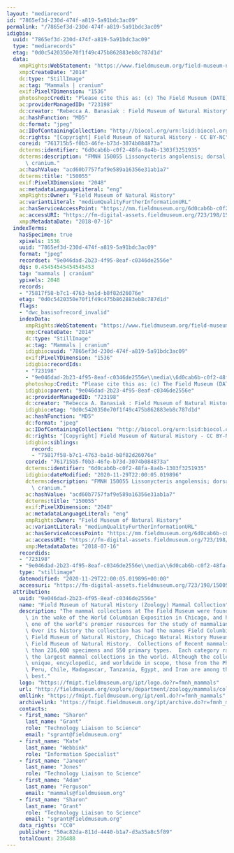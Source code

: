 ```yaml
---
layout: "mediarecord"
id: "7865ef3d-230d-474f-a819-5a91bdc3ac09"
permalink: "/7865ef3d-230d-474f-a819-5a91bdc3ac09"
idigbio:
  uuid: "7865ef3d-230d-474f-a819-5a91bdc3ac09"
  type: "mediarecords"
  etag: "0d0c5420350e70f1f49c475b862883eb8c787d1d"
  data:
    xmpRights:WebStatement: "https://www.fieldmuseum.org/field-museum-natural-history-conditions-and-suggested-norms-use-collections"
    xmp:CreateDate: "2014"
    dc:type: "StillImage"
    ac:tag: "Mammals | cranium"
    exif:PixelYDimension: "1536"
    photoshop:Credit: "Please cite this as: (c) The Field Museum (DATE) CC-BY-NC"
    ac:providerManagedID: "723198"
    dc:creator: "Rebecca A. Banasiak : Field Museum of Natural History"
    ac:hashFunction: "MD5"
    dc:format: "jpeg"
    ac:IDofContainingCollection: "http://biocol.org/urn:lsid:biocol.org:col:34795"
    dc:rights: "[Copyright] Field Museum of Natural History - CC BY-NC"
    coreid: "761715b5-f0b3-46fe-b73d-3074b084873a"
    dcterms:identifier: "6d0cab6b-c0f2-48fa-8a4b-1303f3251935"
    dcterms:description: "FMNH 150055 Lissonycteris angolensis; dorsal view of the\
      \ cranium."
    ac:hashValue: "acd60b7757faf9e589a16356e31ab1a7"
    dcterms:title: "150055"
    exif:PixelXDimension: "2048"
    ac:metadataLanguageLiteral: "eng"
    xmpRights:Owner: "Field Museum of Natural History"
    ac:variantLiteral: "mediumQualityFurtherInformationURL"
    ac:hasServiceAccessPoint: "https://mm.fieldmuseum.org/6d0cab6b-c0f2-48fa-8a4b-1303f3251935"
    ac:accessURI: "https://fm-digital-assets.fieldmuseum.org/723/198/150055_Dorsal_RB01_MZ.jpg"
    xmp:MetadataDate: "2018-07-16"
  indexTerms:
    hasSpecimen: true
    xpixels: 1536
    uuid: "7865ef3d-230d-474f-a819-5a91bdc3ac09"
    format: "jpeg"
    recordset: "9e046dad-2b23-4f95-8eaf-c0346de2556e"
    dqs: 0.45454545454545453
    tag: "mammals | cranium"
    ypixels: 2048
    records:
    - "75817f58-b7c1-4763-ba1d-b8f82d26076e"
    etag: "0d0c5420350e70f1f49c475b862883eb8c787d1d"
    flags:
    - "dwc_basisofrecord_invalid"
    indexData:
      xmpRights:WebStatement: "https://www.fieldmuseum.org/field-museum-natural-history-conditions-and-suggested-norms-use-collections"
      xmp:CreateDate: "2014"
      dc:type: "StillImage"
      ac:tag: "Mammals | cranium"
      idigbio:uuid: "7865ef3d-230d-474f-a819-5a91bdc3ac09"
      exif:PixelYDimension: "1536"
      idigbio:recordIds:
      - "723198"
      - "9e046dad-2b23-4f95-8eaf-c0346de2556e\\media\\6d0cab6b-c0f2-48fa-8a4b-1303f3251935"
      photoshop:Credit: "Please cite this as: (c) The Field Museum (DATE) CC-BY-NC"
      idigbio:parent: "9e046dad-2b23-4f95-8eaf-c0346de2556e"
      ac:providerManagedID: "723198"
      dc:creator: "Rebecca A. Banasiak : Field Museum of Natural History"
      idigbio:etag: "0d0c5420350e70f1f49c475b862883eb8c787d1d"
      ac:hashFunction: "MD5"
      dc:format: "jpeg"
      ac:IDofContainingCollection: "http://biocol.org/urn:lsid:biocol.org:col:34795"
      dc:rights: "[Copyright] Field Museum of Natural History - CC BY-NC"
      idigbio:siblings:
        record:
        - "75817f58-b7c1-4763-ba1d-b8f82d26076e"
      coreid: "761715b5-f0b3-46fe-b73d-3074b084873a"
      dcterms:identifier: "6d0cab6b-c0f2-48fa-8a4b-1303f3251935"
      idigbio:dateModified: "2020-11-29T22:00:05.019896"
      dcterms:description: "FMNH 150055 Lissonycteris angolensis; dorsal view of the\
        \ cranium."
      ac:hashValue: "acd60b7757faf9e589a16356e31ab1a7"
      dcterms:title: "150055"
      exif:PixelXDimension: "2048"
      ac:metadataLanguageLiteral: "eng"
      xmpRights:Owner: "Field Museum of Natural History"
      ac:variantLiteral: "mediumQualityFurtherInformationURL"
      ac:hasServiceAccessPoint: "https://mm.fieldmuseum.org/6d0cab6b-c0f2-48fa-8a4b-1303f3251935"
      ac:accessURI: "https://fm-digital-assets.fieldmuseum.org/723/198/150055_Dorsal_RB01_MZ.jpg"
      xmp:MetadataDate: "2018-07-16"
    recordids:
    - "723198"
    - "9e046dad-2b23-4f95-8eaf-c0346de2556e\\media\\6d0cab6b-c0f2-48fa-8a4b-1303f3251935"
    type: "stillimage"
    datemodified: "2020-11-29T22:00:05.019896+00:00"
    accessuri: "https://fm-digital-assets.fieldmuseum.org/723/198/150055_Dorsal_RB01_MZ.jpg"
  attribution:
    uuid: "9e046dad-2b23-4f95-8eaf-c0346de2556e"
    name: "Field Museum of Natural History (Zoology) Mammal Collection"
    description: "The mammal collections at The Field Museum were founded in 1893,\
      \ in the wake of the World Columbian Exposition in Chicago, and have grown into\
      \ one of the world's premier resources for the study of mammalian evolution.\
      \ Over its history the collection has had the names Field Columbian Museum,\
      \ Field Museum of Natural History, Chicago Natural History Museum, and again\
      \ Field Museum of Natural History.  Collections of Recent mammals number more\
      \ than 236,000 specimens and 550 primary types.  Each category ranks it among\
      \ the largest mammal collections in the world. Although the collections are\
      \ unique, encyclopedic, and worldwide in scope, those from the Philippines,\
      \ Peru, Chile, Madagascar, Tanzania, Egypt, and Iran are among the world's very\
      \ best."
    logo: "https://fmipt.fieldmuseum.org/ipt/logo.do?r=fmnh_mammals"
    url: "http://fieldmuseum.org/explore/department/zoology/mammals/collections"
    emllink: "https://fmipt.fieldmuseum.org/ipt/eml.do?r=fmnh_mammals"
    archivelink: "https://fmipt.fieldmuseum.org/ipt/archive.do?r=fmnh_mammals"
    contacts:
    - first_name: "Sharon"
      last_name: "Grant"
      role: "Technology Liaison to Science"
      email: "sgrant@fieldmuseum.org"
    - first_name: "Kate"
      last_name: "Webbink"
      role: "Information Specialist"
    - first_name: "Janeen"
      last_name: "Jones"
      role: "Technology Liaison to Science"
    - first_name: "Adam"
      last_name: "Ferguson"
      email: "mammals@fieldmuseum.org"
    - first_name: "Sharon"
      last_name: "Grant"
      role: "Technology Liaison to Science"
      email: "sgrant@fieldmuseum.org"
    data_rights: "CC0"
    publisher: "50ac82da-811d-4440-b1a7-d3a35a8c5f89"
    totalCount: 236488
---
```

